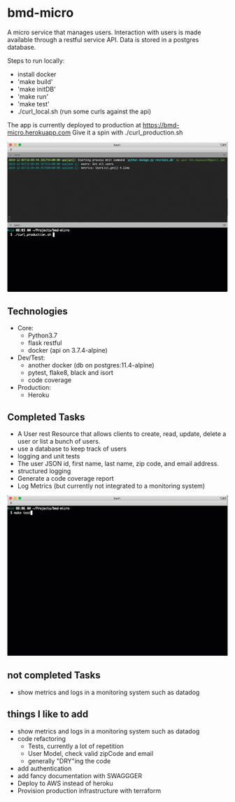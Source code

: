 # bmd-micro
A micro service that manages users. Interaction with users
is made available through a restful service API.
Data is stored in a postgres database.

Steps to run locally:
- install docker
- 'make build'
- 'make initDB'
- 'make run'
- 'make test'
- ./curl_local.sh (run some curls against the api)

The app is currently deployed to production at https://bmd-micro.herokuapp.com
Give it a spin with
./curl_production.sh

![](bmd-micro-demo.gif)

## Technologies
- Core:
    - Python3.7
    - flask restful
    - docker (api on 3.7.4-alpine)
- Dev/Test:
    - another docker (db on postgres:11.4-alpine)
    - pytest, flake8, black and isort
    - code coverage
- Production:
    - Heroku

## Completed Tasks
- A User rest Resource that allows clients to create, read, update, delete a user or list a bunch of users.
- use a database to keep track of users
- logging and unit tests
- The user JSON id, first name, last name, zip code, and email address.
- structured logging
- Generate a code coverage report
- Log Metrics (but currently not integrated to a monitoring system)

![](test_and_codecoverage.gif)

## not completed Tasks
- show metrics and logs in a monitoring system such as datadog

## things I like to add
* show metrics and logs in a monitoring system such as datadog
* code refactoring
    * Tests, currently a lot of repetition
    * User Model, check valid zipCode and email
    * generally "DRY"ing the code
* add authentication
* add fancy documentation with SWAGGGER
* Deploy to AWS instead of heroku
* Provision production infrastructure with terraform
